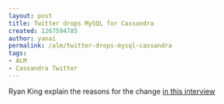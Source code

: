 ```yaml
---
layout: post
title: Twitter drops MySQL for Cassandra
created: 1267594785
author: yanai
permalink: /alm/twitter-drops-mysql-cassandra
tags:
- ALM
- Cassandra Twitter
---
```

<p>Ryan King explain the reasons for the change <a href="http://nosql.mypopescu.com/post/407159447/cassandra-twitter-an-interview-with-ryan-king">in this interview</a></p>
